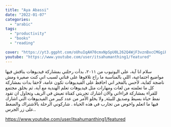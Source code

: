 ```yaml
---
title: "Aya Abassi"
date: "2022-01-07"
categories:
  - "arabic"
tags:
  - "productivity"
  - "books"
  - "reading"

cover: "https://yt3.ggpht.com/oUhuIqAH70cmxNpSpU0L262Q4WjF3vznBxcCMGgiPhf-wNfS85b1HJcZq2aUi1J7gLWOBt_h=s88-c-k-c0x00ffffff-no-rj"
youtube: "https://www.youtube.com/user/itsahumanthing1/featured"
---
```


سلام انا آية، على اليوتيوب من ٢٠١١، بدأت رحلتي بمشاركة فيديوهات بناقش فيها مواضيع اجتماعية، اللي بالمناسبة ما راح تلاقوها على قناتي لسبب اني كنت صغيرة ومش ناضجة كفاية، لأحس بالفخر اني احافظ على الفيديوهات تكون عامة، لاحقا بدات بمشاركة كل ما تعلمته من لغات ومهارات مثل فيديوهات تعلم الهندية مع آية، ثم بخلق مجتمع للقراء بمشاركة قراءاتي
والان اشارك تجربتي كفتاة تعيش في الريف وتحاول ان تقود
نمط حياة بسيط وصديق للبيئة, ولا يخلو الأمر من عدد كبير من الفيديوهات التي اشارك فيها ما اتعلم واخوض من تجارب في هذه الحياة .
شاركوني الرحلة بالاشتراك والضغط على زر الجرس..

https://www.youtube.com/user/itsahumanthing1/featured
